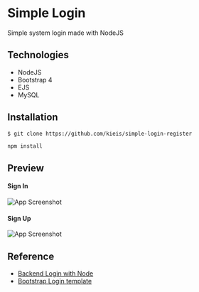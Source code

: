 
# Simple Login

Simple system login made with NodeJS

## Technologies

* NodeJS
* Bootstrap 4
* EJS
* MySQL
## Installation

```bash
$ git clone https://github.com/kieis/simple-login-register
```
```
npm install
```

## Preview
#### Sign In

![App Screenshot](https://i.imgur.com/KM630rW.png)

#### Sign Up
![App Screenshot](https://i.imgur.com/TboBwcn.png)



## Reference

 - [Backend Login with Node](https://medium.com/@prashantramnyc/a-simple-registration-and-login-backend-using-nodejs-and-mysql-967811509a64)
 - [Bootstrap Login template](https://mdbootstrap.com/docs/standard/extended/login/)
